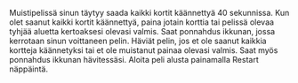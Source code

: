 Muistipelissä sinun täytyy saada kaikki kortit käännettyä 40 sekunnissa. Kun olet saanut kaikki kortit käännettyä, paina jotain korttia tai pelissä olevaa tyhjää aluetta 
kertoaksesi olevasi valmis. Saat ponnahdus ikkunan, jossa kerrotaan sinun voittaneen pelin. Häviät pelin, jos et ole saanut kaikkia kortteja käännetyksi tai et 
ole muistanut painaa olevasi valmis. Saat myös ponnahdus ikkunan hävitessäsi. Aloita peli alusta painamalla Restart näppäintä.


